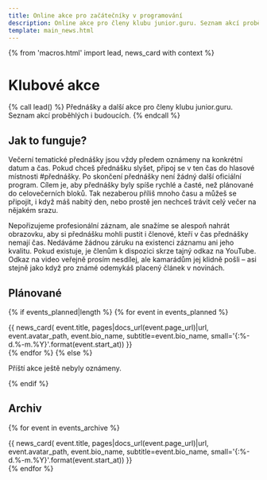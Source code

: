 ```yaml
---
title: Online akce pro začátečníky v programování
description: Online akce pro členy klubu junior.guru. Seznam akcí proběhlých i budoucích. Přednášky, Q&A, AMA, webináře, a další.
template: main_news.html
---
```


{% from 'macros.html' import lead, news_card with context %}


# Klubové akce

{% call lead() %}
Přednášky a další akce pro členy klubu junior.guru. Seznam akcí proběhlých i budoucích.
{% endcall %}

## Jak to funguje?

Večerní tematické přednášky jsou vždy předem oznámeny na konkrétní datum a čas. Pokud chceš přednášku slyšet, připoj se v ten čas do hlasové místnosti #přednášky. Po skončení přednášky není žádný další oficiální program. Cílem je, aby přednášky byly spíše rychlé a časté, než plánované do celovečerních bloků. Tak nezaberou příliš mnoho času a můžeš se připojit, i když máš nabitý den, nebo prostě jen nechceš trávit celý večer na nějakém srazu.

Nepořizujeme profesionální záznam, ale snažíme se alespoň nahrát obrazovku, aby si přednášku mohli pustit i členové, kteří v čas přednášky nemají čas. Nedáváme žádnou záruku na existenci záznamu ani jeho kvalitu. Pokud existuje, je členům k dispozici skrze tajný odkaz na YouTube. Odkaz na video veřejně prosím nesdílej, ale kamarádům jej klidně pošli – asi stejně jako když pro známé odemykáš placený článek v novinách.

## Plánované

{% if events_planned|length %}
  {% for event in events_planned %}
    <div id="{{ event.slug }}">
      {{ news_card(
        event.title,
        pages|docs_url(event.page_url)|url,
        event.avatar_path,
        event.bio_name,
        subtitle=event.bio_name,
        small='{:%-d.%-m.%Y}'.format(event.start_at))
      }}
    </div>
  {% endfor %}
{% else %}
<p>Příští akce ještě nebyly oznámeny.</p>
{% endif %}

## Archiv

{% for event in events_archive %}
  <div id="{{ event.slug }}">
    {{ news_card(
      event.title,
      pages|docs_url(event.page_url)|url,
      event.avatar_path,
      event.bio_name,
      subtitle=event.bio_name,
      small='{:%-d.%-m.%Y}'.format(event.start_at))
    }}
  </div>
{% endfor %}

